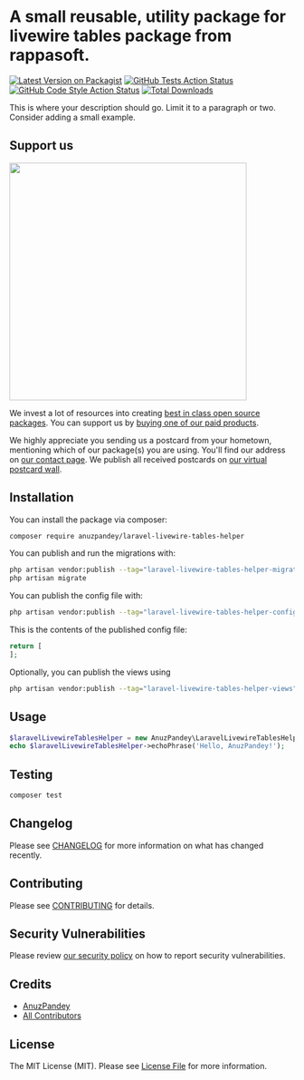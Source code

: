 # A small reusable, utility package for livewire tables package from rappasoft.

[![Latest Version on Packagist](https://img.shields.io/packagist/v/anuzpandey/laravel-livewire-tables-helper.svg?style=flat-square)](https://packagist.org/packages/anuzpandey/laravel-livewire-tables-helper)
[![GitHub Tests Action Status](https://img.shields.io/github/actions/workflow/status/anuzpandey/laravel-livewire-tables-helper/run-tests.yml?branch=main&label=tests&style=flat-square)](https://github.com/anuzpandey/laravel-livewire-tables-helper/actions?query=workflow%3Arun-tests+branch%3Amain)
[![GitHub Code Style Action Status](https://img.shields.io/github/actions/workflow/status/anuzpandey/laravel-livewire-tables-helper/fix-php-code-style-issues.yml?branch=main&label=code%20style&style=flat-square)](https://github.com/anuzpandey/laravel-livewire-tables-helper/actions?query=workflow%3A"Fix+PHP+code+style+issues"+branch%3Amain)
[![Total Downloads](https://img.shields.io/packagist/dt/anuzpandey/laravel-livewire-tables-helper.svg?style=flat-square)](https://packagist.org/packages/anuzpandey/laravel-livewire-tables-helper)

This is where your description should go. Limit it to a paragraph or two. Consider adding a small example.

## Support us

[<img src="https://github-ads.s3.eu-central-1.amazonaws.com/laravel-livewire-tables-helper.jpg?t=1" width="419px" />](https://spatie.be/github-ad-click/laravel-livewire-tables-helper)

We invest a lot of resources into creating [best in class open source packages](https://spatie.be/open-source). You can support us by [buying one of our paid products](https://spatie.be/open-source/support-us).

We highly appreciate you sending us a postcard from your hometown, mentioning which of our package(s) you are using. You'll find our address on [our contact page](https://spatie.be/about-us). We publish all received postcards on [our virtual postcard wall](https://spatie.be/open-source/postcards).

## Installation

You can install the package via composer:

```bash
composer require anuzpandey/laravel-livewire-tables-helper
```

You can publish and run the migrations with:

```bash
php artisan vendor:publish --tag="laravel-livewire-tables-helper-migrations"
php artisan migrate
```

You can publish the config file with:

```bash
php artisan vendor:publish --tag="laravel-livewire-tables-helper-config"
```

This is the contents of the published config file:

```php
return [
];
```

Optionally, you can publish the views using

```bash
php artisan vendor:publish --tag="laravel-livewire-tables-helper-views"
```

## Usage

```php
$laravelLivewireTablesHelper = new AnuzPandey\LaravelLivewireTablesHelper();
echo $laravelLivewireTablesHelper->echoPhrase('Hello, AnuzPandey!');
```

## Testing

```bash
composer test
```

## Changelog

Please see [CHANGELOG](CHANGELOG.md) for more information on what has changed recently.

## Contributing

Please see [CONTRIBUTING](CONTRIBUTING.md) for details.

## Security Vulnerabilities

Please review [our security policy](../../security/policy) on how to report security vulnerabilities.

## Credits

- [AnuzPandey](https://github.com/AnuzPandey)
- [All Contributors](../../contributors)

## License

The MIT License (MIT). Please see [License File](LICENSE.md) for more information.
